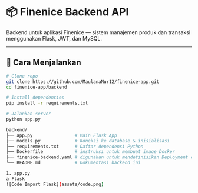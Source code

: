 # 📦 Finenice Backend API

Backend untuk aplikasi Finenice — sistem manajemen produk dan transaksi menggunakan Flask, JWT, dan MySQL.

---

## 🚀 Cara Menjalankan

```bash
# Clone repo
git clone https://github.com/MaulanaNur12/finenice-app.git
cd finenice-app/backend

# Install dependencies
pip install -r requirements.txt

# Jalankan server
python app.py

backend/
├── app.py                # Main Flask App
├── models.py             # Koneksi ke database & inisialisasi
├── requirements.txt      # Daftar dependensi Python
├── Dockerfile            # instruksi untuk membuat image Docker
├── finenice-backend.yaml # digunakan untuk mendefinisikan Deployment dan Service di Kubernetes agar backend
└── README.md             # Dokumentasi backend ini

1. app.py 
a Flask
![Code Import Flask](assets/code.png)
